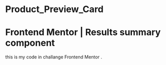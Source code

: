 # Product_Preview_Card

# Frontend Mentor | Results summary component

this is my code in challange Frontend Mentor .

